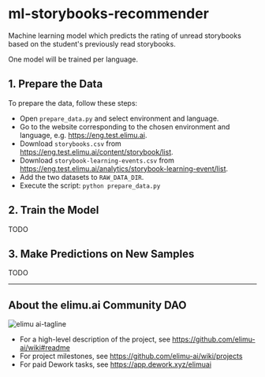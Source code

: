 # ml-storybooks-recommender

Machine learning model which predicts the rating of unread storybooks based on the student's previously read storybooks.

One model will be trained per language.


## 1. Prepare the Data

To prepare the data, follow these steps:
  * Open `prepare_data.py` and select environment and language.
  * Go to the website corresponding to the chosen environment and language, e.g. https://eng.test.elimu.ai.
  * Download `storybooks.csv` from https://eng.test.elimu.ai/content/storybook/list.
  * Download `storybook-learning-events.csv` from https://eng.test.elimu.ai/analytics/storybook-learning-event/list.
  * Add the two datasets to `RAW_DATA_DIR`.
  * Execute the script: `python prepare_data.py`


## 2. Train the Model

TODO


## 3. Make Predictions on New Samples

TODO

---

## About the elimu.ai Community DAO

![elimu ai-tagline](https://user-images.githubusercontent.com/15718174/54360503-e8e88980-465c-11e9-9792-32b513105cf3.png)

 * For a high-level description of the project, see https://github.com/elimu-ai/wiki#readme
 * For project milestones, see https://github.com/elimu-ai/wiki/projects
 * For paid Dework tasks, see https://app.dework.xyz/elimuai

